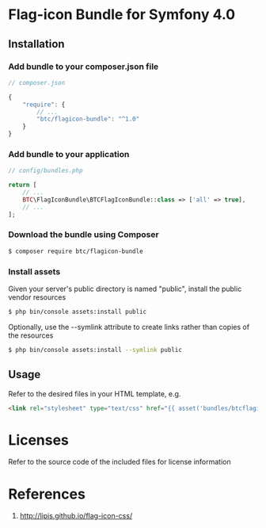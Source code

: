 # Flag-icon Bundle for Symfony 4.0

## Installation

### Add bundle to your composer.json file

``` js
// composer.json

{
    "require": {
		// ...
        "btc/flagicon-bundle": "^1.0"
    }
}
```

### Add bundle to your application

``` php
// config/bundles.php

return [
    // ...
    BTC\FlagIconBundle\BTCFlagIconBundle::class => ['all' => true],
    // ...
];
```

### Download the bundle using Composer

``` bash
$ composer require btc/flagicon-bundle
```

### Install assets

Given your server's public directory is named "public", install the public vendor resources

``` bash
$ php bin/console assets:install public
```

Optionally, use the --symlink attribute to create links rather than copies of the resources 

``` bash
$ php bin/console assets:install --symlink public
```

## Usage

Refer to the desired files in your HTML template, e.g.

``` html
<link rel="stylesheet" type="text/css" href="{{ asset('bundles/btcflagicon/css/flag-icon.min.css') }}" />
```

# Licenses

Refer to the source code of the included files for license information

# References

1. http://lipis.github.io/flag-icon-css/